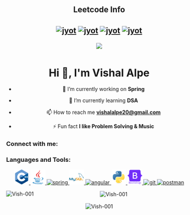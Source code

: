 <div align="center"> 
  
<!--   <h2>🐍 Contributions 🐍</h2>
  <img alt="snake eating my contributions" src="https://raw.githubusercontent.com/salesp07/salesp07/output/github-contribution-grid-snake.svg" />
</div> -->

<h2 align="center">Leetcode Info<h2>  
<p align="center">
  
  <a href="https://leetcode.com/Sion_23/" target="_blank"><img align="center" src="https://assets.leetcode.com/static_assets/marketing/500_new.gif" alt="jyot" height="150" width="100" /></a>
  <a href="https://leetcode.com/Sion_23/" target="_blank"><img align="center" src="https://assets.leetcode.com/static_assets/marketing/365_new.gif" alt="jyot" height="150" width="100" /></a>
  <a href="https://leetcode.com/Sion_23/" target="_blank"><img align="center" src="https://assets.leetcode.com/static_assets/marketing/2024.gif" alt="jyot" height="150" width="100" /></a>
  <a href="https://leetcode.com/Sion_23/" target="_blank"><img align="center" src="https://assets.leetcode.com/static_assets/marketing/2024-200.gif" alt="jyot" height="150" width="100" /></a>
</p>
<p align="center">
  
  <img  align=top flex-grow=1 src="https://leetcard.jacoblin.cool/Sion_23?theme=dark&font=Nunito&ext=heatmap" />  
</p>


<h1 align="center">Hi 👋, I'm Vishal Alpe</h1>

- 🔭 I’m currently working on **Spring**

- 🌱 I’m currently learning **DSA**

- 📫 How to reach me **vishalalpe20@gmail.com**

- ⚡ Fun fact **I like Problem Solving & Music**

<h3 align="left">Connect with me:</h3>
<p align="left">
</p>

<h3 align="left">Languages and Tools:</h3>
<!-- <p align="left">  -->
    <a href="https://www.w3schools.com/cpp/" target="_blank" rel="noreferrer"> <img src="https://raw.githubusercontent.com/devicons/devicon/master/icons/cplusplus/cplusplus-original.svg" alt="cplusplus" width="40" height="40"/> </a> 
   <a href="https://www.java.com" target="_blank" rel="noreferrer"> <img src="https://raw.githubusercontent.com/devicons/devicon/master/icons/java/java-original.svg" alt="java" width="40" height="40"/> </a> 
  <a href="https://spring.io/" target="_blank" rel="noreferrer"> <img src="https://www.vectorlogo.zone/logos/springio/springio-icon.svg" alt="spring" width="40" height="40"/> </a>   
  <a href="https://www.mysql.com/" target="_blank" rel="noreferrer"> <img src="https://raw.githubusercontent.com/devicons/devicon/master/icons/mysql/mysql-original-wordmark.svg" alt="mysql" width="40" height="40"/> </a>
  <a href="https://angular.io" target="_blank" rel="noreferrer"> <img src="https://angular.io/assets/images/logos/angular/angular.svg" alt="angular" width="40" height="40"/> </a>
  <a href="https://www.python.org" target="_blank" rel="noreferrer"> <img src="https://raw.githubusercontent.com/devicons/devicon/master/icons/python/python-original.svg" alt="python" width="40" height="40"/> </a>
  <a href="https://getbootstrap.com" target="_blank" rel="noreferrer"> <img src="https://raw.githubusercontent.com/devicons/devicon/master/icons/bootstrap/bootstrap-plain-wordmark.svg" alt="bootstrap" width="40" height="40"/> </a>
  <a href="https://git-scm.com/" target="_blank" rel="noreferrer"> <img src="https://www.vectorlogo.zone/logos/git-scm/git-scm-icon.svg" alt="git" width="40" height="40"/> </a>  
  <a href="https://postman.com" target="_blank" rel="noreferrer"> <img src="https://www.vectorlogo.zone/logos/getpostman/getpostman-icon.svg" alt="postman" width="40" height="40"/> </a> 

<p><img align="left" src="https://github-readme-stats.vercel.app/api/top-langs?username=Vish-001&show_icons=true&locale=en&layout=compact" alt="Vish-001" /></p>

<p>&nbsp;<img align="center" src="https://github-readme-stats.vercel.app/api?username=Vish-001&show_icons=true&locale=en" alt="Vish-001" /></p>

<p><img align="center" src="https://github-readme-streak-stats.herokuapp.com/?user=Vish-001&" alt="Vish-001" /></p>
